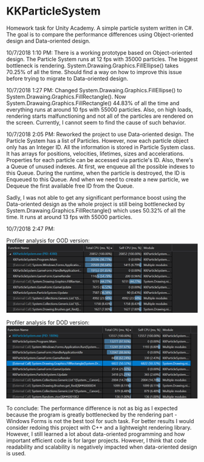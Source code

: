# KKParticleSystem
Homework task for Unity Academy. A simple particle system written in C#. The goal is to compare the performance differences using Object-oriented design and Data-oriented design.

10/7/2018 1:10 PM:
There is a working prototype based on Object-oriented design. The Particle System runs at 12 fps with 35000 particles. The biggest bottleneck is rendering. System.Drawaing.Graphics.FillEllipse() takes 70.25% of all the time. Should find a way on how to improve this issue before trying to migrate to Data-oriented design.

10/7/2018 1:27 PM:
Changed System.Drawaing.Graphics.FillEllipse() to System.Drawaing.Graphics.FillRectangle(). Now System.Drawaing.Graphics.FillRectangle() 44.83% of all the time and everything runs at around 10 fps with 55000 particles. Also, on high loads, rendering starts malfunctioning and not all of the particles are rendered on the screen. Currently, I cannot seem to find the cause of such behavior.

10/7/2018 2:05 PM:
Reworked the project to use Data-oriented design. The Particle System has a list of Particles. However, now each particle object only has an Integer ID. All the information is stored in Particle System class. It has arrays for positions, velocities, lifetimes, sizes and accelerations. Properties for each particle can be accessed via particle's ID. Also, there's a Queue of unused indexes. At first, we enqueue all the possible indexes to this Queue. During the runtime, when the particle is destroyed, the ID is Enqueued to this Queue. And when we need to create a new particle, we Dequeue the first available free ID from the Queue.

Sadly, I was not able to get any significant performance boost using the Data-oriented design as the whole project is still being bottlenecked by System.Drawaing.Graphics.FillRectangle() which uses 50.32% of all the time. It runs at around 13 fps with 55000 particles.

10/7/2018 2:47 PM:

Profiler analysis for OOD version:
![alt text](https://github.com/KasparasKralikas/KKParticleSystem/blob/master/OOD.png)

Profiler analysis for DOD version:
![alt text](https://github.com/KasparasKralikas/KKParticleSystem/blob/master/DOD.png)

To conclude:
The performance difference is not as big as I expected because the program is greatly bottlenecked by the rendering part - Windows Forms is not the best tool for such task. For better results I would consider redoing this project with C++ and a lightweight rendering library. However, I still learned a lot about data-oriented programming and how important efficient code is for larger projects. However, I think that code readability and scalability is negatively impacted when data-oriented design is used.
